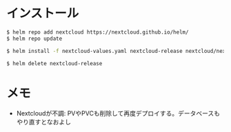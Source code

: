 # インストール

```bash
$ helm repo add nextcloud https://nextcloud.github.io/helm/
$ helm repo update

$ helm install -f nextcloud-values.yaml nextcloud-release nextcloud/nextcloud

$ helm delete nextcloud-release
```

# メモ

- Nextcloudが不調: PVやPVCも削除して再度デプロイする。データベースもやり直すとなおよし